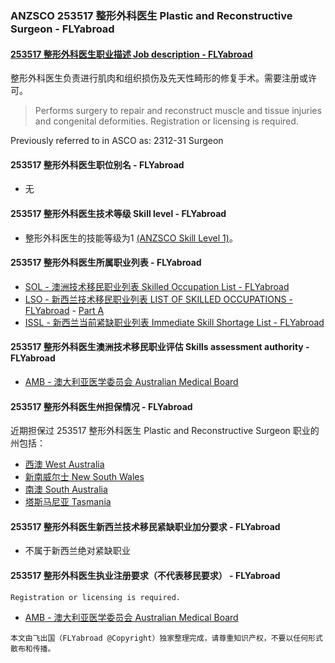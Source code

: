 ### ANZSCO 253517 整形外科医生 Plastic and Reconstructive Surgeon - FLYabroad ###

####  [253517 整形外科医生职业描述 Job description - FLYabroad](http://www.flyabroadvisa.com/anzsco/2535.html#253517)

整形外科医生负责进行肌肉和组织损伤及先天性畸形的修复手术。需要注册或许可。

> Performs surgery to repair and reconstruct muscle and tissue injuries and congenital deformities. Registration or licensing is required.

Previously referred to in ASCO as:
2312-31 Surgeon

#### 253517 整形外科医生职位别名 - FLYabroad
 
- 无

#### 253517 整形外科医生技术等级 Skill level - FLYabroad

- 整形外科医生的技能等级为1 [(ANZSCO Skill Level 1)](http://www.flyabroadvisa.com/anzsco/)。

#### 253517 整形外科医生所属职业列表 - FLYabroad

- [SOL - 澳洲技术移民职业列表 Skilled Occupation List - FLYabroad](http://www.flyabroadvisa.com/sol/)
- [LSO - 新西兰技术移民职业列表 LIST OF SKILLED OCCUPATIONS - FLYabroad](http://nz.flyabroadvisa.com/lso/) - [Part A](parta)
- [ISSL - 新西兰当前紧缺职业列表 Immediate Skill Shortage List - FLYabroad](http://nz.flyabroadvisa.com/work-residence/issl.html)

#### 253517 整形外科医生澳洲技术移民职业评估 Skills assessment authority - FLYabroad

- [AMB - 澳大利亚医学委员会 Australian Medical Board](http://www.medicalboard.gov.au/)

#### 253517 整形外科医生州担保情况 - FLYabroad

近期担保过 253517 整形外科医生 Plastic and Reconstructive Surgeon 职业的州包括：

- [西澳 West Australia](http://www.flyabroadvisa.com/zdb/wa.html)
- [新南威尔士 New South Wales](http://www.flyabroadvisa.com/zdb/nsw.html)
- [南澳 South Australia](http://www.flyabroadvisa.com/zdb/sa.html)
- [塔斯马尼亚 Tasmania](http://www.flyabroadvisa.com/zdb/tas.html)

#### 253517 整形外科医生新西兰技术移民紧缺职业加分要求 - FLYabroad

- 不属于新西兰绝对紧缺职业  

#### 253517 整形外科医生执业注册要求（不代表移民要求） - FLYabroad

    Registration or licensing is required.

- [AMB - 澳大利亚医学委员会 Australian Medical Board](http://www.medicalboard.gov.au/)

`本文由飞出国（FLYabroad @Copyright）独家整理完成，请尊重知识产权，不要以任何形式散布和传播。`